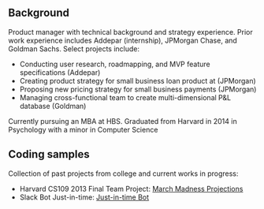 ## Background

Product manager with technical background and strategy experience. Prior work experience includes Addepar (internship), JPMorgan Chase, and Goldman Sachs. Select projects include:

* Conducting user research, roadmapping, and MVP feature specifications (Addepar)
* Creating product strategy for small business loan product at (JPMorgan)
* Proposing new pricing strategy for small business payments (JPMorgan)
* Managing cross-functional team to create multi-dimensional P&L database (Goldman)

Currently pursuing an MBA at HBS. Graduated from Harvard in 2014 in Psychology with a minor in Computer Science

## Coding samples

Collection of past projects from college and current works in progress:

  * Harvard CS109 2013 Final Team Project: [March Madness Projections](/finalproject_Final_v2.html)
  * Slack Bot Just-in-time: [Just-in-time Bot](https://github.com/yanann/just-in-time)
